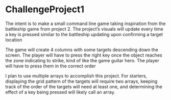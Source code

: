 # ChallengeProject1

  The intent is to make a small command line game taking inspiration from the battleship game from project 2. The project’s visuals will update every time a key is pressed similar to the battleship updating upon confirming a target location

  The game will create 4 columns with some targets descending down the screen. The player will have to press the right key once the object reaches the zone indicating to strike, kind of like the game guitar hero. The player will have to press them in the correct order 

   I plan to use multiple arrays to accomplish this project. For starters, displaying the grid pattern of the targets will require two arrays, keeping track of the order of the targets will need at least one, and determining the effect of a key being pressed will likely call an array.
